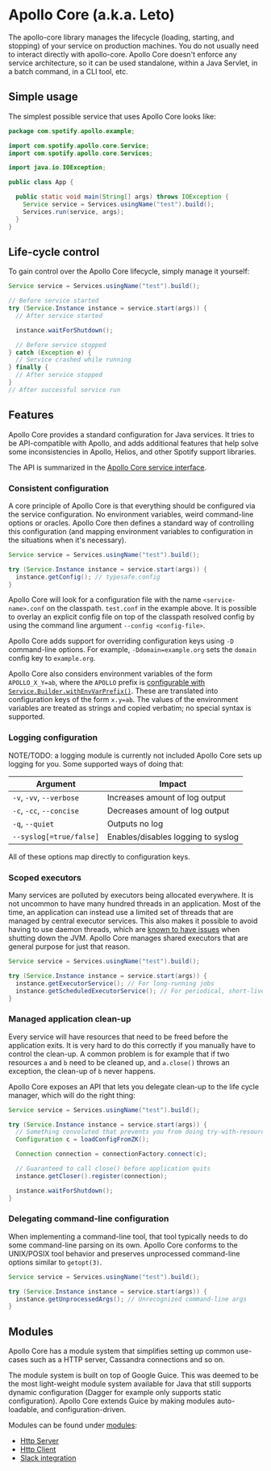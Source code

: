 # Apollo Core (a.k.a. Leto)

The apollo-core library manages the lifecycle (loading, starting, and stopping) of your service on
production machines. You do not usually need to interact directly with apollo-core. Apollo Core
doesn't enforce any service architecture, so it can be used standalone, within a Java Servlet, in a
batch command, in a CLI tool, etc.

## Simple usage

The simplest possible service that uses Apollo Core looks like:

```java
package com.spotify.apollo.example;

import com.spotify.apollo.core.Service;
import com.spotify.apollo.core.Services;

import java.io.IOException;

public class App {

  public static void main(String[] args) throws IOException {
    Service service = Services.usingName("test").build();
    Services.run(service, args);
  }
}
```

## Life-cycle control

To gain control over the Apollo Core lifecycle, simply manage it yourself:

```java
Service service = Services.usingName("test").build();

// Before service started
try (Service.Instance instance = service.start(args)) {
  // After service started

  instance.waitForShutdown();

  // Before service stopped
} catch (Exception e) {
  // Service crashed while running
} finally {
  // After service stopped
}
// After successful service run
```

## Features

Apollo Core provides a standard configuration for Java services.  It tries to
be API-compatible with Apollo, and adds additional features that help
solve some inconsistencies in Apollo, Helios, and other Spotify
support libraries.

The API is summarized in the
[Apollo Core service interface](src/main/java/com/spotify/apollo/core/Service.java).

### Consistent configuration

A core principle of Apollo Core is that everything should be configured via
the service configuration.  No environment variables, weird
command-line options or oracles.  Apollo Core then defines a standard way of
controlling this configuration (and mapping environment variables to
configuration in the situations when it's necessary).

```java
Service service = Services.usingName("test").build();

try (Service.Instance instance = service.start(args)) {
  instance.getConfig(); // typesafe.config
}
```

Apollo Core will look for a configuration file with the name
`<service-name>.conf` on the classpath. `test.conf` in the example above.
It is possible to overlay an explicit config file on top of the classpath
resolved config by using the command line argument `--config <config-file>`.

Apollo Core adds support for overriding configuration keys
using `-D` command-line options.  For example, `-Ddomain=example.org`
sets the `domain` config key to `example.org`.

Apollo Core also considers environment variables of the form
`APOLLO_X_Y=ab`, where the `APOLLO` prefix is [configurable with `Service.Builder.withEnvVarPrefix()`](src/main/java/com/spotify/apollo/core/Service.java).
These are translated into configuration keys of the form `x.y=ab`.
The values of the environment variables are treated as strings and
copied verbatim; no special syntax is supported.

### Logging configuration

NOTE/TODO: a logging module is currently not included
Apollo Core sets up logging for you.  Some supported ways of doing that:

| Argument                 | Impact                             |
|--------------------------|------------------------------------|
| `-v`, `-vv`, `--verbose` | Increases amount of log output     |
| `-c`, `-cc`, `--concise` | Decreases amount of log output     |
| `-q`, `--quiet`          | Outputs no log                     |
| `--syslog[=true/false]`  | Enables/disables logging to syslog |

All of these options map directly to configuration keys.

### Scoped executors

Many services are polluted by executors being allocated everywhere.
It is not uncommon to have many hundred threads in an application.
Most of the time, an application can instead use a limited set of
threads that are managed by central executor services.  This also
makes it possible to avoid having to use daemon threads, which are
[known to have issues](doc/daemon-threads.md) when shutting down the
JVM.  Apollo Core manages shared executors that are general purpose for just
that reason.

```java
Service service = Services.usingName("test").build();

try (Service.Instance instance = service.start(args)) {
  instance.getExecutorService(); // For long-running jobs
  instance.getScheduledExecutorService(); // For periodical, short-lived jobs
}
```

### Managed application clean-up

Every service will have resources that need to be freed before the
application exits.  It is very hard to do this correctly if you
manually have to control the clean-up.  A common problem is for
example that if two resources `a` and `b` need to be cleaned up, and
`a.close()` throws an exception, the clean-up of `b` never happens.

Apollo Core exposes an API that lets you delegate clean-up to the life cycle
manager, which will do the right thing:

```java
Service service = Services.usingName("test").build();

try (Service.Instance instance = service.start(args)) {
  // Something convoluted that prevents you from doing try-with-resources
  Configuration c = loadConfigFromZK();

  Connection connection = connectionFactory.connect(c);

  // Guaranteed to call close() before application quits
  instance.getCloser().register(connection);

  instance.waitForShutdown();
}
```

### Delegating command-line configuration

When implementing a command-line tool, that tool typically needs to do
some command-line parsing on its own.  Apollo Core conforms to the UNIX/POSIX
tool behavior and preserves unprocessed command-line options similar
to `getopt(3)`.

```java
Service service = Services.usingName("test").build();

try (Service.Instance instance = service.start(args)) {
  instance.getUnprocessedArgs(); // Unrecognized command-line args
}
```

## Modules

Apollo Core has a module system that simplifies setting up common use-cases
such as a HTTP server, Cassandra connections and so on.

The module system is built on top of Google Guice.  This was deemed to
be the most light-weight module system available for Java that still
supports dynamic configuration (Dagger for example only supports
static configuration).  Apollo Core extends Guice by making modules
auto-loadable, and configuration-driven.

Modules can be found under [modules](../modules):

* [Http Server](../modules/jetty-http-server)
* [Http Client](../modules/okhttp-client)
* [Slack integration](../modules/slack)
